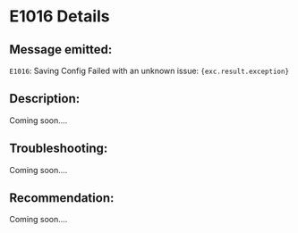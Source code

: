 # E1016 Details

## Message emitted:

`E1016`: Saving Config Failed with an unknown issue: `{exc.result.exception}`

## Description:

Coming soon....

## Troubleshooting:

Coming soon....

## Recommendation:

Coming soon....